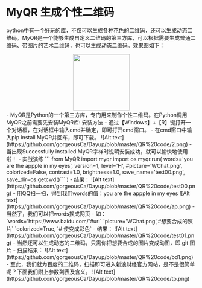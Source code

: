 # MyQR 生成个性二维码
python中有一个好玩的库，不仅可以生成各种花色的二维码，还可以生成动态二维码。MyQR是一个能够生成自定义二维码的第三方库，可以根据需要生成普通二维码、带图片的艺术二维码，也可以生成动态二维码。效果图如下：
<div align=center><img width="150" height="150" src="https://github.com/gorgeousCa/Dayup/blob/master/QR%20code/test1.png"/></div>
- MyQR是Python的一个第三方库，专门用来制作个性二维码。在Python调用MyQR之前需要先安装MyQR库:
  安装方法  
- 通过【Windows】+【R】键打开一个对话框，在对话框中输入cmd并确定，即可打开cmd窗口。  
- 在cmd窗口中输入pip install MyQR并回车，即可下载。  
![Alt text](https://github.com/gorgeousCa/Dayup/blob/master/QR%20code/2.png)  
- 当出现Successfully installed MyQR字样时说明安装成功，就可以愉快地使用啦！  
- 实战演练
   ``` from MyQR import myqr
    import os
    myqr.run(
        words='you are the appple in my eyes',        
        version=1,                   
        level='H',                  
        #picture='WChat.png',         
        colorized=False,              
        contrast=1.0,               
        brightness=1.0,              
        save_name='test00.png',        
        save_dir=os.getcwd()```
        )
- 结果：
![Alt text](https://github.com/gorgeousCa/Dayup/blob/master/QR%20code/test00.png)  
- 用QQ扫一扫，得到我们words的值：you are the appple in my eyes
![Alt text](https://github.com/gorgeousCa/Dayup/blob/master/QR%20code/ap.png)
- 当然了，我们可以把words换成网页
- 如：  
`words='https://www.baidu.com/'#url`  
`picture='WChat.png',#想要合成的照片`  
`colorized=True, '# 使变成彩色`  
- 结果：
![Alt text](https://github.com/gorgeousCa/Dayup/blob/master/QR%20code/test01.png)
- 当然还可以生成动态的二维码，只需你把想要合成的图片变成动图，即.git 图片
- 扫描结果：
![Alt text](https://github.com/gorgeousCa/Dayup/blob/master/QR%20code/bd1.png)
-  至此，我们就为百度的二维码，扫描即可进入新浪财经官方网站，是不是很简单呢？下面我们附上参数列表及含义。
![Alt text](https://github.com/gorgeousCa/Dayup/blob/master/QR%20code/tp.png)




